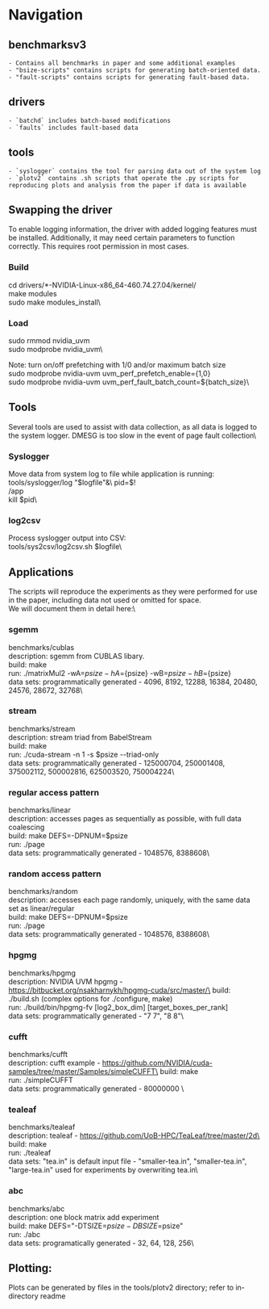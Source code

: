 # Navigation
## benchmarksv3
    - Contains all benchmarks in paper and some additional examples
    - "bsize-scripts" contains scripts for generating batch-oriented data.
    - "fault-scripts" contains scripts for generating fault-based data.
## drivers
    - `batchd` includes batch-based modifications
    - `faults` includes fault-based data
## tools
    - `syslogger` contains the tool for parsing data out of the system log
    - `plotv2` contains .sh scripts that operate the .py scripts for reproducing plots and analysis from the paper if data is available

## Swapping the driver
To enable logging information, the driver with added logging features must be installed. Additionally, it may
need certain parameters to function correctly. This requires root permission in most cases.

### Build
cd drivers/*-NVIDIA-Linux-x86_64-460.74.27.04/kernel/\
make modules\
sudo make modules_install\

### Load
sudo rmmod nvidia_uvm\
sudo modprobe nvidia_uvm\

Note: turn on/off prefetching with 1/0 and/or maximum batch size\
sudo modprobe nvidia-uvm uvm_perf_prefetch_enable={1,0}\
sudo modprobe nvidia-uvm uvm_perf_fault_batch_count=${batch_size}\

## Tools
Several tools are used to assist with data collection, as all data is logged to the system logger. DMESG is too slow in the event of page fault collection\

### Syslogger
Move data from system log to file while application is running:\
tools/syslogger/log "$logfile"&\
pid=$!\
<path>/app\
kill $pid\


### log2csv
Process syslogger output into CSV:\
tools/sys2csv/log2csv.sh $logfile\

## Applications
The scripts will reproduce the experiments as they were performed for use in the paper, including data not used or omitted for space.\
We will document them in detail here:\

### sgemm
benchmarks/cublas\
description: sgemm from CUBLAS libary.\
build: make\
run: ./matrixMul2 -wA=${psize} -hA=${psize} -wB=${psize} -hB=${psize}\
data sets: programmatically generated - 4096, 8192, 12288, 16384, 20480, 24576, 28672, 32768\

### stream
benchmarks/stream\
description: stream triad from BabelStream\
build: make\
run: ./cuda-stream -n 1 -s $psize --triad-only\
data sets: programmatically generated - 125000704, 250001408, 375002112, 500002816, 625003520, 750004224\

### regular access pattern
benchmarks/linear\
description: accesses pages as sequentially as possible, with full data coalescing\
build: make DEFS=-DPNUM=$psize\
run: ./page\
data sets: programmatically generated - 1048576, 8388608\

### random access pattern
benchmarks/random\
description: accesses each page randomly, uniquely, with the same data set as linear/regular\
build: make DEFS=-DPNUM=$psize\
run: ./page\
data sets: programmatically generated - 1048576, 8388608\

### hpgmg
benchmarks/hpgmg\
description: NVIDIA UVM hpgmg - https://bitbucket.org/nsakharnykh/hpgmg-cuda/src/master/\
build: ./build.sh (complex options for ./configure, make)\
run: ./build/bin/hpgmg-fv [log2_box_dim]  [target_boxes_per_rank]\
data sets: programmatically generated - "7 7", "8 8"\

### cufft
benchmarks/cufft\
description: cufft example - https://github.com/NVIDIA/cuda-samples/tree/master/Samples/simpleCUFFT\
build: make\
run: ./simpleCUFFT\
data sets: programmatically generated - 80000000 \

### tealeaf
benchmarks/tealeaf\
description: tealeaf - https://github.com/UoB-HPC/TeaLeaf/tree/master/2d\
build: make\
run: ./tealeaf\
data sets: "tea.in" is default input file - "smaller-tea.in", "smaller-tea.in", "large-tea.in" used for experiments by overwriting tea.in\

### abc
benchmarks/abc\
description: one block matrix add experiment\
build: make DEFS="-DTSIZE=$psize -DBSIZE=$psize"\
run: ./abc\
data sets: programatically generated - 32, 64, 128, 256\

## Plotting:
Plots can be generated by files in the tools/plotv2 directory; refer to in-directory readme
